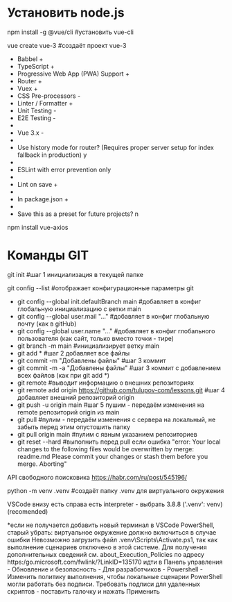 # Установить node.js

npm install -g @vue/cli #установить vue-cli
 
vue create vue-3   #создаёт проект vue-3
- Babbel +
- TypeScript +
- Progressive Web App (PWA) Support +
- Router +
- Vuex +
- CSS Pre-processors -
- Linter / Formatter +
- Unit Testing -
- E2E Testing -
- 
- Vue 3.x -
- 
- Use history mode for router? (Requires proper server setup for index fallback in production) y
- 
- ESLint with error prevention only
- 
- Lint on save +
- 
- In package.json +
- 
- Save this as a preset for future projects? n

npm install vue-axios

# Команды GIT

git init    #шаг 1 инициализация в текущей папке

git config --list   #отображает конфигурационные параметры git
- git config --global init.defaultBranch main #добавляет в конфиг глобальную инициализацию с ветки main
- git config --global user.mail "..." #добавляет в конфиг глобальную почту (как в gitHub)
- git config --global user.name "..." #добавляет в конфиг глобального пользователя (как сайт, только вместо точки - тире)
- git branch -m main  #инициализирует ветку main
- git add *   #шаг 2 добавляет все файлы
- git commit -m "Добавлены файлы" #шаг 3 коммит
- git commit -m -a "Добавлены файлы" #шаг 3 коммит с добавлением всех файлов (как при git add *)
- git remote #выводит информацию о внешних репозиториях
- git remote add origin https://github.com/tulupov-com/lessons.git    #шаг 4 добавляет внешний репозиторий origin
- git push -u origin main #шаг 5 пушим - передаём изменения на remote репозиторий origin из main
- git pull #пулим - передаём изменения с сервера на локальный, не забыть перед этим опустошить папку
- git pull origin main #пулим с явным указанием репозиториев
- git reset --hard #выполнить перед pull если ошибка "error: Your local changes to the following files would be overwritten by merge: readme.md 
Please commit your changes or stash them before you merge. Aborting"

API свободного поисковика https://habr.com/ru/post/545196/

python -m venv .venv #создаёт папку .venv для виртуального окружения

VSCode внизу есть справа есть interpreter - выбрать 3.8.8 ('.venv': venv) (recomended)

*если не получается добавить новый терминал в VSCode PowerShell, старый убрать: виртуальное окружение должно включиться 
в случае ошибки Невозможно загрузить файл .venv\Scripts\Activate.ps1, так как выполнение сценариев отключено в этой системе. 
Для получения дополнительных сведений см. about_Execution_Policies по адресу https:/go.microsoft.com/fwlink/?LinkID=135170 идти 
в Панель управления - Обновление и безопасность - Для разработчиков - Powershell - Изменить политику выполнения, чтобы локальные сценарии 
PowerShell могли работать без подписи. Требовать подписи для удаленных скриптов - поставить галочку и нажать Применить
